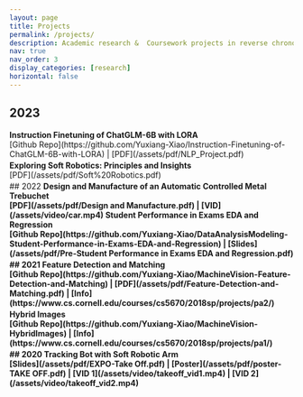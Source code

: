 ```yaml
---
layout: page
title: Projects
permalink: /projects/
description: Academic research &  Coursework projects in reverse chronological order.
nav: true
nav_order: 3
display_categories: [research]
horizontal: false
---
```


<h2 class="year" >2023</h2>
<!-- <br> -->
<b>Instruction Finetuning of ChatGLM-6B with LORA</b><br>
[Github Repo](https://github.com/Yuxiang-Xiao/Instruction-Finetuning-of-ChatGLM-6B-with-LORA)&nbsp;|&nbsp;[PDF](/assets/pdf/NLP_Project.pdf)
<p style="font-size: 3px !important"></p>
<b>Exploring Soft Robotics: Principles and Insights</b><br>
[PDF](/assets/pdf/Soft%20Robotics.pdf)
<p style="font-size: 3px !important"></p>
## 2022
<b>Design and Manufacture of an Automatic Controlled Metal Trebuchet<br>
[PDF](/assets/pdf/Design and Manufacture.pdf)&nbsp;|&nbsp;[VID](/assets/video/car.mp4)
<b>Student Performance in Exams EDA and Regression</b><br>
[Github Repo](https://github.com/Yuxiang-Xiao/DataAnalysisModeling-Student-Performance-in-Exams-EDA-and-Regression)&nbsp;|&nbsp;[Slides](/assets/pdf/Pre-Student Performance in Exams EDA and Regression.pdf)
<p style="font-size: 3px"></p>
## 2021
<b>Feature Detection and Matching<br>
[Github Repo](https://github.com/Yuxiang-Xiao/MachineVision-Feature-Detection-and-Matching)&nbsp;|&nbsp;[PDF](/assets/pdf/Feature-Detection-and-Matching.pdf)&nbsp;|&nbsp;[Info](https://www.cs.cornell.edu/courses/cs5670/2018sp/projects/pa2/)
<p style="font-size: 3px"></p>
<b>Hybrid Images<br>
[Github Repo](https://github.com/Yuxiang-Xiao/MachineVision-HybridImages)&nbsp;|&nbsp;[Info](https://www.cs.cornell.edu/courses/cs5670/2018sp/projects/pa1/)
<p style="font-size: 3px"></p>
## 2020
<b>Tracking Bot with Soft Robotic Arm<br>
[Slides](/assets/pdf/EXPO-Take Off.pdf)&nbsp;|&nbsp;[Poster](/assets/pdf/poster-TAKE OFF.pdf)&nbsp;|&nbsp;[VID 1](/assets/video/takeoff_vid1.mp4)&nbsp;|&nbsp;[VID 2](/assets/video/takeoff_vid2.mp4)
<p style="font-size: 3px"></p>
